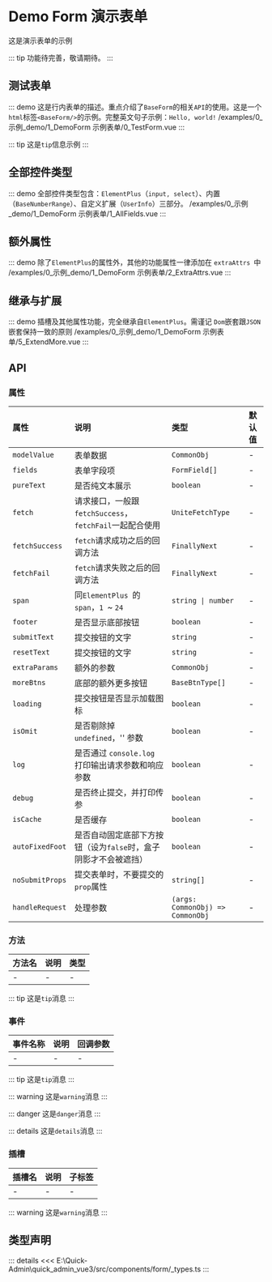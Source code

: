# Demo Form 演示表单

这是演示表单的示例

::: tip
功能待完善，敬请期待。
:::



## 测试表单
::: demo 这是行内表单的描述。重点介绍了`BaseForm`的相关`API`的使用。这是一个`html`标签`<BaseForm/>`的示例。完整英文句子示例：`Hello, world!`
/examples/0_示例_demo/1_DemoForm 示例表单/0_TestForm.vue
:::


::: tip
这是`tip`信息示例
:::



## 全部控件类型
::: demo 全部控件类型包含：`ElementPlus`（`input, select`）、内置（`BaseNumberRange`）、自定义扩展（`UserInfo`）三部分。
/examples/0_示例_demo/1_DemoForm 示例表单/1_AllFields.vue
:::



## 额外属性
::: demo 除了`ElementPlus`的属性外，其他的功能属性一律添加在 `extraAttrs `中
/examples/0_示例_demo/1_DemoForm 示例表单/2_ExtraAttrs.vue
:::



## 继承与扩展
::: demo 插槽及其他属性功能，完全继承自`ElementPlus`。需谨记 `Dom`嵌套跟`JSON`嵌套保持一致的原则
/examples/0_示例_demo/1_DemoForm 示例表单/5_ExtendMore.vue
:::


## API

### 属性

|属性|说明|类型|默认值|
|:---|:---|:---|:---|
|`modelValue`|表单数据|`CommonObj`|-|
|`fields`|表单字段项|`FormField[]`|-|
|`pureText`|是否纯文本展示|`boolean`|-|
|`fetch`|请求接口，一般跟`fetchSuccess`，`fetchFail`一起配合使用|`UniteFetchType`|-|
|`fetchSuccess`|`fetch`请求成功之后的回调方法|`FinallyNext`|-|
|`fetchFail`|`fetch`请求失败之后的回调方法|`FinallyNext`|-|
|`span`|同`ElementPlus `的`span`，`1 `~ `24`|`string \| number`|-|
|`footer`|是否显示底部按钮|`boolean`|-|
|`submitText`|提交按钮的文字|`string`|-|
|`resetText`|提交按钮的文字|`string`|-|
|`extraParams`|额外的参数|`CommonObj`|-|
|`moreBtns`|底部的额外更多按钮|`BaseBtnType[]`|-|
|`loading`|提交按钮是否显示加载图标|`boolean`|-|
|`isOmit`|是否剔除掉 `undefined`，'' 参数|`boolean`|-|
|`log`|是否通过 `console.log `打印输出请求参数和响应参数|`boolean`|-|
|`debug`|是否终止提交，并打印传参|`boolean`|-|
|`isCache`|是否缓存|`boolean`|-|
|`autoFixedFoot`|是否自动固定底部下方按钮（设为`false`时，盒子阴影才不会被遮挡）|`boolean`|-|
|`noSubmitProps`|提交表单时，不要提交的`prop`属性|`string[]`|-|
|`handleRequest`|处理参数|`(args: CommonObj) => CommonObj`|-|

### 方法

|方法名|说明|类型|
|:---|:---|:---|
|-|-|-|

::: tip
这是`tip`消息
:::


### 事件

|事件名称|说明|回调参数|
|:---|:---|:---|
|-|-|-|

::: tip
这是`tip`消息
:::


::: warning
这是`warning`消息
:::


::: danger
这是`danger`消息
:::


::: details
这是`details`消息
:::


### 插槽

|插槽名|说明|子标签|
|:---|:---|:---|
|-|-|-|

::: warning
这是`warning`消息
:::




## 类型声明
::: details
<<< E:\Quick-Admin\quick_admin_vue3/src/components/form/_types.ts
:::  

